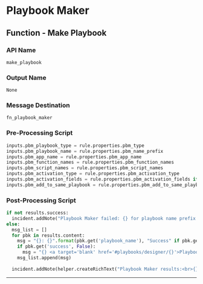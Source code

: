 <!--
    DO NOT MANUALLY EDIT THIS FILE
    THIS FILE IS AUTOMATICALLY GENERATED WITH resilient-sdk codegen
-->

# Playbook Maker

## Function - Make Playbook

### API Name
`make_playbook`

### Output Name
`None`

### Message Destination
`fn_playbook_maker`

### Pre-Processing Script
```python
inputs.pbm_playbook_type = rule.properties.pbm_type
inputs.pbm_playbook_name = rule.properties.pbm_name_prefix
inputs.pbm_app_name = rule.properties.pbm_app_name
inputs.pbm_function_names = rule.properties.pbm_function_names
inputs.pbm_script_names = rule.properties.pbm_script_names
inputs.pbm_activation_type = rule.properties.pbm_activation_type
inputs.pbm_activation_fields = rule.properties.pbm_activation_fields if rule.properties.pbm_activation_fields else False
inputs.pbm_add_to_same_playbook = rule.properties.pbm_add_to_same_playbook if rule.properties.pbm_add_to_same_playbook else False

```

### Post-Processing Script
```python
if not results.success:
  incident.addNote("Playbook Maker failed: {} for playbook name prefix: {}".format(results.reason, rule.properties.pbm_name_prefix))
else:
  msg_list = []
  for pbk in results.content:
    msg = "{}: {}".format(pbk.get('playbook_name'), "Success" if pbk.get('success', False) else "Failure")
    if pbk.get('success', False):
      msg = "{} <a target='blank' href='#playbooks/designer/{}'>Playbook link</a>".format(msg, pbk.get('id'))
    msg_list.append(msg)
      
  incident.addNote(helper.createRichText("Playbook Maker results:<br>{}".format("<br>".join(msg_list))))
```

---

